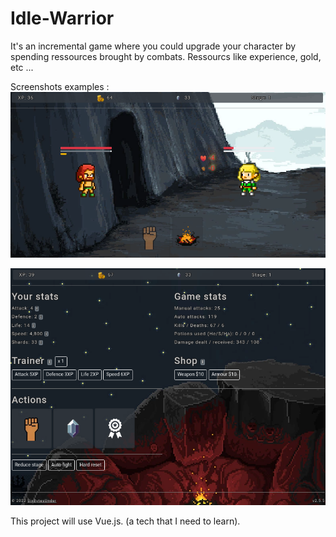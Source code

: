 # Idle-Warrior

It's an incremental game where you could upgrade your character by spending ressources brought by combats.
Ressourcs like experience, gold, etc ...

Screenshots examples :
![Screen 1](screen01.png)

![Screen 2](screen02.png)





This project will use Vue.js. (a tech that I need to learn).

